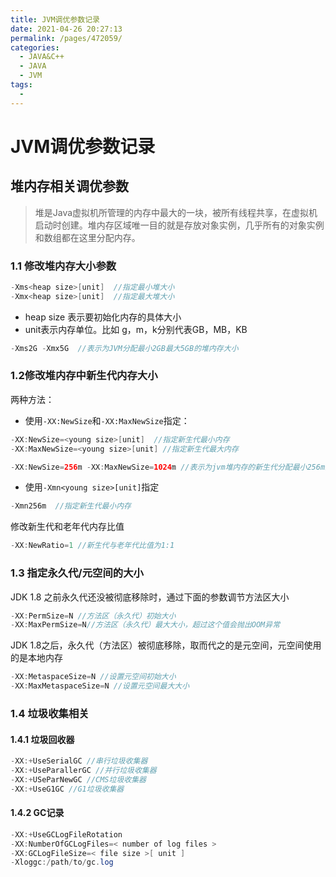 ```yaml
---
title: JVM调优参数记录
date: 2021-04-26 20:27:13
permalink: /pages/472059/
categories:
  - JAVA&C++
  - JAVA
  - JVM
tags:
  - 
---
```

# JVM调优参数记录

## 堆内存相关调优参数

> 堆是Java虚拟机所管理的内存中最大的一块，被所有线程共享，在虚拟机启动时创建。堆内存区域唯一目的就是存放对象实例，几乎所有的对象实例和数组都在这里分配内存。

### 1.1 修改堆内存大小参数

```java
-Xms<heap size>[unit]  //指定最小堆大小
-Xmx<heap size>[unit]  //指定最大堆大小
```

* heap size 表示要初始化内存的具体大小
* unit表示内存单位。比如  g，m，k分别代表GB，MB，KB

```java
-Xms2G -Xmx5G  //表示为JVM分配最小2GB最大5GB的堆内存大小
```

### 1.2修改堆内存中新生代内存大小

两种方法：

* 使用`-XX:NewSize`和`-XX:MaxNewSize`指定：

```java
-XX:NewSize=<young size>[unit]  //指定新生代最小内存
-XX:MaxNewSize=<young size>[unit] //指定新生代最大内存    
```

```java
-XX:NewSize=256m -XX:MaxNewSize=1024m //表示为jvm堆内存的新生代分配最小256m最大1024m的内存大小
```

* 使用`-Xmn<young size>[unit]`指定

```java
-Xmn256m  //指定新生代最小内存
```

修改新生代和老年代内存比值

```java
-XX:NewRatio=1 //新生代与老年代比值为1:1
```

### 1.3 指定永久代/元空间的大小

JDK 1.8 之前永久代还没被彻底移除时，通过下面的参数调节方法区大小

```java
-XX:PermSize=N //方法区（永久代）初始大小
-XX:MaxPermSize=N//方法区（永久代）最大大小，超过这个值会抛出OOM异常
```

JDK 1.8之后，永久代（方法区）被彻底移除，取而代之的是元空间，元空间使用的是本地内存

```java
-XX:MetaspaceSize=N //设置元空间初始大小
-XX:MaxMetaspaceSize=N //设置元空间最大大小
```

### 1.4 垃圾收集相关

#### 1.4.1 垃圾回收器

```java
-XX:+UseSerialGC //串行垃圾收集器
-XX:+UseParallerGC //并行垃圾收集器
-XX:+USeParNewGC //CMS垃圾收集器
-XX:+UseG1GC //G1垃圾收集器
```

#### 1.4.2 GC记录

```java
-XX:+UseGCLogFileRotation 
-XX:NumberOfGCLogFiles=< number of log files > 
-XX:GCLogFileSize=< file size >[ unit ]
-Xloggc:/path/to/gc.log
```

